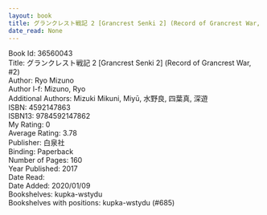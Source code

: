 ```yaml
---
layout: book
title: グランクレスト戦記 2 [Grancrest Senki 2] (Record of Grancrest War,  no. 2)
date_read: None
---
```


Book Id: 36560043<br />
Title: グランクレスト戦記 2 [Grancrest Senki 2] (Record of Grancrest War, #2)<br />
Author: Ryo Mizuno<br />
Author l-f: Mizuno, Ryo<br />
Additional Authors: Mizuki Mikuni, Miyū, 水野良, 四葉真, 深遊<br />
ISBN: 4592147863<br />
ISBN13: 9784592147862<br />
My Rating: 0<br />
Average Rating: 3.78<br />
Publisher: 白泉社<br />
Binding: Paperback<br />
Number of Pages: 160<br />
Year Published: 2017<br />
Date Read: <br />
Date Added: 2020/01/09<br />
Bookshelves: kupka-wstydu<br />
Bookshelves with positions: kupka-wstydu (#685)<br />

